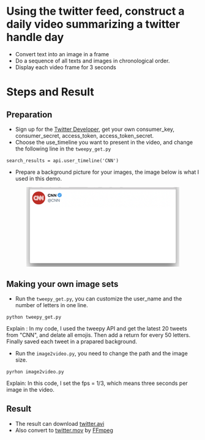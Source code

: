 # Using the twitter feed, construct a daily video summarizing a twitter handle day
- Convert text into an image in a frame
- Do a sequence of all texts and images in chronological order.
- Display each video frame for 3 seconds

# Steps and Result
## Preparation
- Sign up for the [Twitter Developer], get your own consumer_key, consumer_secret, access_token, access_token_secret.
- Choose the use_timeline you want to present in the video, and change the following line in the ```tweepy_get.py```
```
search_results = api.user_timeline('CNN')
```
- Prepare a background picture for your images, the image below is what I used in this demo.
<p align="middle">
  <img src= "https://github.com/BUEC500C1/video-zhangyanyu0722/blob/master/FFmpeg/Twitter_feed/origin1.png" width= 400>
</p>

## Making your own image sets
- Run the ```tweepy_get.py```, you can customize the user_name and the number of letters in one line. 
```
python tweepy_get.py
```
Explain : In my code, I used the tweepy API and get the latest 20 tweets from "CNN", and delate all emojis. Then add a return for every 50 letters. Finally saved each tweet in a prapared background.
- Run the ```image2video.py```, you need to change the path and the image size.
```
pyrhon image2video.py
```
Explain: In this code, I set the fps = 1/3, which means three seconds per image in the video.

## Result
- The result can download [twitter.avi] 
- Also convert to [twitter.mov] by [FFmpeg]


[twitter.avi]: https://github.com/BUEC500C1/video-zhangyanyu0722/blob/master/FFmpeg/Twitter_feed/twitter.avi
[twitter.mov]: https://github.com/BUEC500C1/video-zhangyanyu0722/blob/master/FFmpeg/Twitter_feed/twitter.mov
[FFmpeg]: https://github.com/BUEC500C1/video-zhangyanyu0722/tree/master/FFmpeg











[Twitter Developer]: https://developer.twitter.com/

